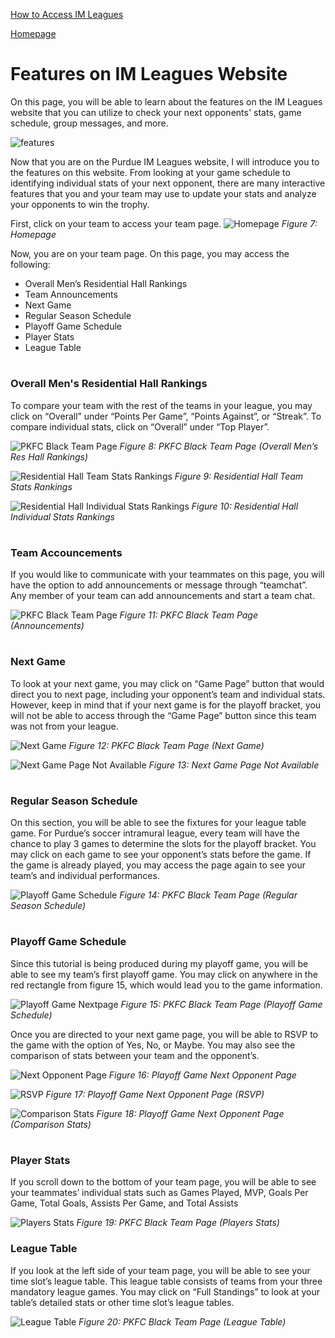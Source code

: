 [How to Access IM Leagues](HowToAccessIMLeagues.md)

[Homepage](index.md) 
# Features on IM Leagues Website

On this page, you will be able to learn about the features on the IM Leagues website that you can utilize to check your next opponents' stats, game schedule, group messages, and more.

![features](https://www.mattsheeks.com/wp-content/uploads/2019/04/Featurred-Image-option-640x300.jpg)

Now that you are on the Purdue IM Leagues website, I will introduce you to the features on this website. From looking at your game schedule to identifying individual stats of your next opponent, there are many interactive features that you and your team may use to update your stats and analyze your opponents to win the trophy.

First, click on your team to access your team page.
![Homepage](https://imleague.files.wordpress.com/2019/10/screen-shot-2019-10-08-at-2.44.31-pm.png)
*Figure 7: Homepage*

Now, you are on your team page. On this page, you may access the following:
* Overall Men’s Residential Hall Rankings
* Team Announcements
* Next Game
* Regular Season Schedule
* Playoff Game Schedule
* Player Stats
* League Table
#
### Overall Men's Residential Hall Rankings
To compare your team with the rest of the teams in your league, you may click on “Overall” under “Points Per Game”, “Points Against”, or “Streak”. To compare individual stats, click on “Overall” under “Top Player”.

![PKFC Black Team Page](https://imleague.files.wordpress.com/2019/10/screen-shot-2019-10-08-at-2.48.34-pm.png)
*Figure 8: PKFC Black Team Page (Overall Men’s Res Hall Rankings)*

![Residential Hall Team Stats Rankings](https://imleague.files.wordpress.com/2019/10/screen-shot-2019-10-08-at-3.11.51-pm.png)
*Figure 9: Residential Hall Team Stats Rankings*

![Residential Hall Individual Stats Rankings](https://imleague.files.wordpress.com/2019/10/screen-shot-2019-10-08-at-3.13.29-pm.png)
*Figure 10: Residential Hall Individual Stats Rankings*
#

### Team Accouncements
If you would like to communicate with your teammates on this page, you will have the option to add announcements or message through “teamchat”. Any member of your team can add announcements and start a team chat.

![PKFC Black Team Page](https://imleague.files.wordpress.com/2019/10/screen-shot-2019-10-08-at-3.17.30-pm.png)
*Figure 11: PKFC Black Team Page (Announcements)*
#

### Next Game
To look at your next game, you may click on “Game Page” button that would direct you to next page, including your opponent’s team and individual stats. However, keep in mind that if your next game is for the playoff bracket, you will not be able to access through the “Game Page” button since this team was not from your league.

![Next Game](https://imleague.files.wordpress.com/2019/10/screen-shot-2019-10-08-at-3.26.38-pm.png)
*Figure 12: PKFC Black Team Page (Next Game)*

![Next Game Page Not Available](https://imleague.files.wordpress.com/2019/10/screen-shot-2019-10-08-at-3.29.44-pm.png)
*Figure 13: Next Game Page Not Available*
#

### Regular Season Schedule
On this section, you will be able to see the fixtures for your league table game. For Purdue’s soccer intramural league, every team will have the chance to play 3 games to determine the slots for the playoff bracket. You may click on each game to see your opponent’s stats before the game. If the game is already played, you may access the page again to see your team’s and individual performances.

![Playoff Game Schedule](https://imleague.files.wordpress.com/2019/10/screen-shot-2019-10-08-at-3.35.27-pm-1.png)
*Figure 14: PKFC Black Team Page (Regular Season Schedule)*
#

### Playoff Game Schedule
Since this tutorial is being produced during my playoff game, you will be able to see my team’s first playoff game. You may click on anywhere in the red rectangle from figure 15, which would lead you to the game information.

![Playoff Game Nextpage](https://imleague.files.wordpress.com/2019/10/screen-shot-2019-10-08-at-3.51.25-pm.png?w=2048)
*Figure 15: PKFC Black Team Page (Playoff Game Schedule)*

Once you are directed to your next game page, you will be able to RSVP to the game with the option of Yes, No, or Maybe. You may also see the comparison of stats between your team and the opponent’s.

![Next Opponent Page](https://imleague.files.wordpress.com/2019/10/screen-shot-2019-10-08-at-3.51.25-pm.png)
*Figure 16: Playoff Game Next Opponent Page*

![RSVP](https://imleague.files.wordpress.com/2019/10/screen-shot-2019-10-08-at-3.51.41-pm.png)
*Figure 17: Playoff Game Next Opponent Page (RSVP)*

![Comparison Stats](https://imleague.files.wordpress.com/2019/10/screen-shot-2019-10-08-at-3.51.57-pm.png?w=2046)
*Figure 18: Playoff Game Next Opponent Page (Comparison Stats)*
#

### Player Stats
If you scroll down to the bottom of your team page, you will be able to see your teammates’ individual stats such as Games Played, MVP, Goals Per Game, Total Goals, Assists Per Game, and Total Assists

![Players Stats](https://imleague.files.wordpress.com/2019/10/screen-shot-2019-10-08-at-3.58.02-pm.png)
*Figure 19: PKFC Black Team Page (Players Stats)*

### League Table
If you look at the left side of your team page, you will be able to see your time slot’s league table. This league table consists of teams from your three mandatory league games. You may click on “Full Standings” to look at your table’s detailed stats or other time slot’s league tables.

![League Table](https://imleague.files.wordpress.com/2019/10/screen-shot-2019-10-08-at-4.06.03-pm.png?w=2048)
*Figure 20: PKFC Black Team Page (League Table)*


